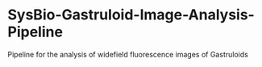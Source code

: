 # SysBio-Gastruloid-Image-Analysis-Pipeline
Pipeline for the analysis of widefield fluorescence images of Gastruloids

